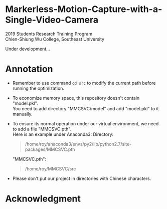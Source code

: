 # Markerless-Motion-Capture-with-a-Single-Video-Camera
2019 Students Research Training Program  
Chien-Shiung Wu College, Southeast University

Under development...

# Annotation
+ Remember to use command `cd src` to modify the current path before running the optimization.

+ To  economize memory space, this repository doesn't contain "model.pkl".  
You need to add directory "MMCSVC/model" and add "model.pkl" to it manually.

+ To ensure its normal operation under our virtual environment, we need to add a file "MMCSVC.pth".  
Here is an example under Anaconda3:
    Directory:
    >/home/roy/anaconda3/envs/py2/lib/python2.7/site-packages/MMCSVC.pth

    "MMCSVC.pth":
    >/home/roy/MMCSVC/src

+ Please don't put our project in directories with Chinese characters.

# Acknowledgment
